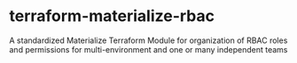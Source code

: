 # terraform-materialize-rbac
A standardized Materialize Terraform Module for organization of RBAC roles and permissions for multi-environment and one or many independent teams
